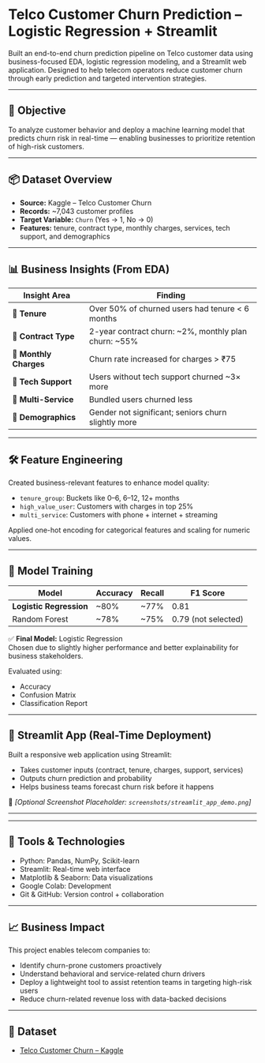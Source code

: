 # Telco Customer Churn Prediction – Logistic Regression + Streamlit

Built an end-to-end churn prediction pipeline on Telco customer data using business-focused EDA, logistic regression modeling, and a Streamlit web application. Designed to help telecom operators reduce customer churn through early prediction and targeted intervention strategies.

---

## 📌 Objective

To analyze customer behavior and deploy a machine learning model that predicts churn risk in real-time — enabling businesses to prioritize retention of high-risk customers.

---

## 📦 Dataset Overview

- **Source:** Kaggle – Telco Customer Churn  
- **Records:** ~7,043 customer profiles  
- **Target Variable:** `Churn` (Yes → 1, No → 0)  
- **Features:** tenure, contract type, monthly charges, services, tech support, and demographics

---

## 📊 Business Insights (From EDA)

| Insight Area | Finding |
|--------------|---------|
| 📆 **Tenure** | Over 50% of churned users had tenure < 6 months |
| 📄 **Contract Type** | 2-year contract churn: ~2%, monthly plan churn: ~55% |
| 💸 **Monthly Charges** | Churn rate increased for charges > ₹75 |
| 🧩 **Tech Support** | Users without tech support churned ~3× more |
| 🧠 **Multi-Service** | Bundled users churned less |
| 👥 **Demographics** | Gender not significant; seniors churn slightly more |

---

## 🛠️ Feature Engineering

Created business-relevant features to enhance model quality:

- `tenure_group`: Buckets like 0–6, 6–12, 12+ months
- `high_value_user`: Customers with charges in top 25%
- `multi_service`: Customers with phone + internet + streaming

Applied one-hot encoding for categorical features and scaling for numeric values.

---

## 🤖 Model Training

| Model | Accuracy | Recall | F1 Score |
|-------|----------|--------|----------|
| **Logistic Regression** | ~80% | ~77% | 0.81 |
| Random Forest | ~78% | ~75% | 0.79 (not selected)

✅ **Final Model:** Logistic Regression  
Chosen due to slightly higher performance and better explainability for business stakeholders.

Evaluated using:
- Accuracy
- Confusion Matrix  
- Classification Report

---

## 🚀 Streamlit App (Real-Time Deployment)

Built a responsive web application using Streamlit:
- Takes customer inputs (contract, tenure, charges, support, services)
- Outputs churn prediction and probability
- Helps business teams forecast churn risk before it happens

📸 _[Optional Screenshot Placeholder: `screenshots/streamlit_app_demo.png`]_

---


---

## 🧠 Tools & Technologies

- Python: Pandas, NumPy, Scikit-learn  
- Streamlit: Real-time web interface  
- Matplotlib & Seaborn: Data visualizations  
- Google Colab: Development  
- Git & GitHub: Version control + collaboration

---

## 📈 Business Impact

This project enables telecom companies to:
- Identify churn-prone customers proactively  
- Understand behavioral and service-related churn drivers  
- Deploy a lightweight tool to assist retention teams in targeting high-risk users  
- Reduce churn-related revenue loss with data-backed decisions

---

## 🔗 Dataset

- [Telco Customer Churn – Kaggle](https://www.kaggle.com/blastchar/telco-customer-churn)


